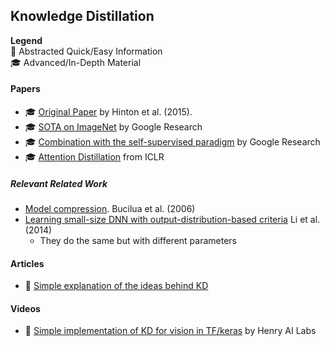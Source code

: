 ## Knowledge Distillation

**Legend**  
:baby: Abstracted Quick/Easy Information  
:mortar_board: Advanced/In-Depth Material

#### Papers

* :mortar_board: [Original Paper](https://arxiv.org/pdf/1503.02531.pdf) by Hinton et al. (2015).
* :mortar_board: [SOTA on ImageNet](https://arxiv.org/abs/1911.04252) by Google Research
* :mortar_board: [Combination with the self-supervised paradigm](https://arxiv.org/pdf/2006.10029.pdf) by Google Research
* :mortar_board: [Attention Distillation](https://arxiv.org/abs/1612.03928) from ICLR


##### Relevant Related Work

* [Model compression](http://www.niculescu-mizil.org/papers/rtpp364-bucila.rev2.pdf). Bucilua et al. (2006)
* [Learning small-size DNN with output-distribution-based criteria](https://wiki.inf.ed.ac.uk/twiki/pub/CSTR/ListenTerm1201415/zhao.pdf) Li et al. (2014)
  * They do the same but with different parameters

#### Articles
* :baby: [Simple explanation of the ideas behind KD](https://ramesharvind.github.io/posts/deep-learning/knowledge-distillation/)

#### Videos
* :baby: [Simple implementation of KD for vision in TF/keras](https://youtu.be/Y2K13XDqwiM) by Henry AI Labs
